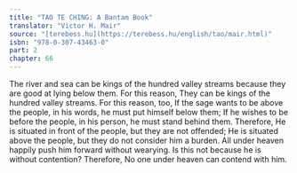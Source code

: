```yaml
---
title: "TAO TE CHING: A Bantam Book"
translator: "Victor H. Mair"
source: "[terebess.hu](https://terebess.hu/english/tao/mair.html)"
isbn: "978-0-307-43463-0"
part: 2
chapter: 66
---
```

The river and sea can be kings of the hundred valley streams because they are good at lying below them.
For this reason,
They can be kings of the hundred valley streams.
For this reason, too,
If the sage wants to be above the people,
in his words, he must put himself below them;
If he wishes to be before the people,
in his person, he must stand behind them.
Therefore,
He is situated in front of the people,
but they are not offended;
He is situated above the people,
but they do not consider him a burden.
All under heaven happily push him forward without wearying.
Is this not because he is without contention?
Therefore,
No one under heaven can contend with him.